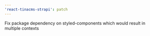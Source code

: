 ```yaml
---
'react-tinacms-strapi': patch
---
```


Fix package dependency on styled-components which would result in multiple contexts
